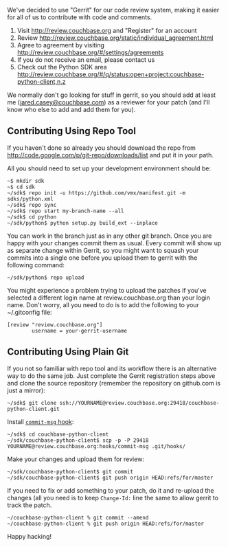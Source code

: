 We've decided to use "Gerrit" for our code review system, making it
easier for all of us to contribute with code and comments.

  1. Visit http://review.couchbase.org and "Register" for an account
  2. Review http://review.couchbase.org/static/individual_agreement.html
  3. Agree to agreement by visiting http://review.couchbase.org/#/settings/agreements
  4. If you do not receive an email, please contact us
  5. Check out the Python SDK area http://review.couchbase.org/#/q/status:open+project:couchbase-python-client,n,z

We normally don't go looking for stuff in gerrit, so you should add at
least me (jared.casey@couchbase.com) as a reviewer for your patch (and
I'll know who else to add and add them for you).

## Contributing Using Repo Tool

If you haven't done so already you should
download the repo from http://code.google.com/p/git-repo/downloads/list
and put it in your path.

All you should need to set up your development environment should be:

    ~$ mkdir sdk
    ~$ cd sdk
    ~/sdk$ repo init -u https://github.com/vmx/manifest.git -m sdks/python.xml
    ~/sdk$ repo sync
    ~/sdk$ repo start my-branch-name --all
    ~/sdk$ cd python
    ~/sdk/python$ python setup.py build_ext --inplace

You can work in the branch just as in any other git branch. Once you
are happy with your changes commit them as usual. Every commit will
show up as separate change within Gerrit, so you might want to squash
your commits into a single one before you upload them to gerrit with
the following command:

    ~/sdk/python$ repo upload

You might experience a problem trying to upload the patches if you've
selected a different login name at review.couchbase.org than your login
name. Don't worry, all you need to do is to add the following to your
~/.gitconfig file:

    [review "review.couchbase.org"]
            username = your-gerrit-username


## Contributing Using Plain Git

If you not so familiar with repo tool and its workflow there is an
alternative way to do the same job. Just complete the Gerrit
registration steps above and clone the source repository
(remember the repository on github.com is just a mirror):

    ~/sdk$ git clone ssh://YOURNAME@review.couchbase.org:29418/couchbase-python-client.git

Install [`commit-msg` hook][1]:

    ~/sdk$ cd couchbase-python-client
    ~/sdk/couchbase-python-client$ scp -p -P 29418 YOURNAME@review.couchbase.org:hooks/commit-msg .git/hooks/

Make your changes and upload them for review:

    ~/sdk/couchbase-python-client$ git commit
    ~/sdk/couchbase-python-client$ git push origin HEAD:refs/for/master

If you need to fix or add something to your patch, do it and re-upload
the changes (all you need is to keep `Change-Id:` line the same to
allow gerrit to track the patch.

    ~/couchbase-python-client % git commit --amend
    ~/couchbase-python-client % git push origin HEAD:refs/for/master

Happy hacking!


[1]: http://review.couchbase.org/Documentation/user-changeid.html
